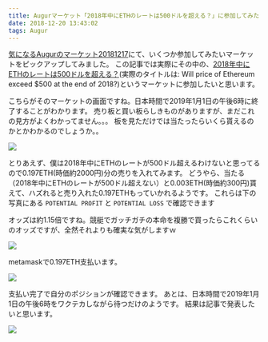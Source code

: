 ```yaml
---
title: Augurマーケット「2018年中にETHのレートは500ドルを超える？」に参加してみた
date: 2018-12-20 13:43:02
tags: Augur
---
```



[気になるAugurのマーケット20181217](https://yuma300.github.io/bitbltmemo/2018/12/17/augur-interesting-20181217/)にて、いくつか参加してみたいマーケットをピックアップしてみました。
この記事では実際にその中の、[2018年中にETHのレートは500ドルを超える？](https://cloudflare-ipfs.com/ipfs/QmRMugnaQg8LFdiKSQb5CGcHhVarUqpt4TXVc4ggAcjb3q/?augur_node=wss%3a%2f%2faugur-node.augur.casino&ethereum_node_ws=wss%3a%2f%2fgethnode.com%2fws#/market?id=0xd2b4906276b6ed334604f914306158c05a92e41f)(実際のタイトルは: Will price of Ethereum exceed $500 at the end of 2018?)というマーケットに参加したいと思います。

こちらがそのマーケットの画面ですね。日本時間で2019年1月1日の午後6時に終了することがわかります。
売り板と買い板らしきものがありますが、まだこれの見方がよくわかってません。。。
板を見ただけでは当たったらいくら貰えるのかとかわかるのでしょうか。。

![](/bitbltmemo/images/augur_market_top1.png)

とりあえず、僕は2018年中にETHのレートが500ドル超えるわけないと思ってるので0.197ETH(時価約2000円)分の売りを入れてみます。
どうやら、当たる（2018年中にETHのレートが500ドル超えない）と0.003ETH(時価約300円)貰えて、ハズれると売り入れた0.197ETHもっていかれるようです。
これらは下の写真にある `POTENTIAL PROFIT` と `POTENTIAL LOSS` で確認できます

オッズは約1.15倍ですね。競艇でガッチガチの本命を複勝で買ったらこれくらいのオッズですが、全然それよりも確実な気がしますｗ

![](/bitbltmemo/images/augur_market_confirm.png)

metamaskで0.197ETH支払います。

![](/bitbltmemo/images/augur_market_spend1.png)

支払い完了で自分のポジションが確認できます。
あとは、日本時間で2019年1月1日の午後6時をワクテカしながら待つだけのようです。
結果は記事で発表したいと思います。

![](/bitbltmemo/images/augur_market_spent.png)







